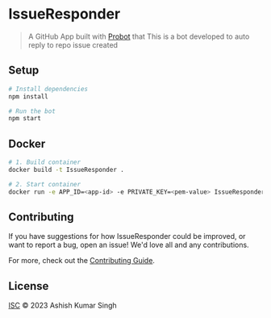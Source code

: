 # IssueResponder

> A GitHub App built with [Probot](https://github.com/probot/probot) that This is a bot developed to auto reply to repo issue created

## Setup

```sh
# Install dependencies
npm install

# Run the bot
npm start
```

## Docker

```sh
# 1. Build container
docker build -t IssueResponder .

# 2. Start container
docker run -e APP_ID=<app-id> -e PRIVATE_KEY=<pem-value> IssueResponder
```

## Contributing

If you have suggestions for how IssueResponder could be improved, or want to report a bug, open an issue! We'd love all and any contributions.

For more, check out the [Contributing Guide](CONTRIBUTING.md).

## License

[ISC](LICENSE) © 2023 Ashish Kumar Singh
